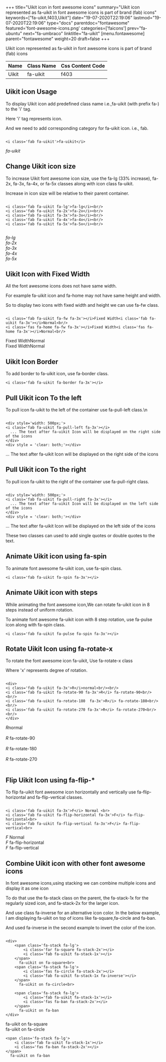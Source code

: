 +++
title="Uikit icon in font awesome icons"
summary="Uikit icon represented as fa-uikit in font awesome icons is part of brand (fab) icons"
keywords=["fa-uikit,f403,Uikit"]
date="19-07-2020T22:19:06"
lastmod="19-07-2020T22:19:06"
type="docs"
parentdoc="fontawesome"
featured='font-awesome-icons.png'
categories=['faicons']
prev="fa-ubuntu"
next="fa-umbraco"
linktitle="fa-uikit"
[menu.fontawesome]
parent="fontawesome"
weight=20
draft=false
+++


Uikit icon represented as fa-uikit in font awesome icons is part of brand (fab) icons

<div class='table-responsive'><table class='table'><thead><tr><th>Name</th><th>Class Name</th><th>Css Content Code</th></tr></thead><tbody><tr><td>Uikit</td><td>fa-uikit</td><td>f403</td></tr></tbody></table></div>



## Uikit icon Usage

To display Uikit icon add predefined class name i.e.,fa-uikit (with prefix fa-) to the 'i' tag.

Here 'i' tag represents icon.

And we need to add corresponding category for fa-uikit icon. i.e., fab.


```

<i class='fab fa-uikit'>fa-uikit</i>
```

<i class='fab fa-uikit'>fa-uikit</i>




## Change Uikit icon size
To increase Uikit font awesome icon size, use the fa-lg (33% increase), fa-2x, fa-3x, fa-4x, or fa-5x classes along with icon class fa-uikit.

Increase in icon size will be relative to their parent container. 

```

<i class='fab fa-uikit fa-lg'>fa-lg</i><br/>
<i class='fab fa-uikit fa-2x'>fa-2x</i><br/>
<i class='fab fa-uikit fa-3x'>fa-3x</i><br/>
<i class='fab fa-uikit fa-4x'>fa-4x</i><br/>
<i class='fab fa-uikit fa-5x'>fa-5x</i><br/>
            
```

<i class='fab fa-uikit fa-lg'>fa-lg</i><br/>
<i class='fab fa-uikit fa-2x'>fa-2x</i><br/>
<i class='fab fa-uikit fa-3x'>fa-3x</i><br/>
<i class='fab fa-uikit fa-4x'>fa-4x</i><br/>
<i class='fab fa-uikit fa-5x'>fa-5x</i><br/>
            



## Uikit Icon with Fixed Width 

All the font awesome icons does not have same width.

For example fa-uikit icon and fa-home may not have same height and width.

So to display two icons with fixed width and height we can use fa-fw class.


```

<i class='fab fa-uikit fa-fw fa-3x'></i>Fixed Width<i class='fab fa-uikit fa-3x'></i>Normal<br/>
<i class='fas fa-home fa-fw fa-3x'></i>Fixed Width<i class='fas fa-home fa-3x'></i>Normal<br/>
```

<i class='fab fa-uikit fa-fw fa-3x'></i>Fixed Width<i class='fab fa-uikit fa-3x'></i>Normal<br/>
<i class='fas fa-home fa-fw fa-3x'></i>Fixed Width<i class='fas fa-home fa-3x'></i>Normal<br/>



## Uikit Icon Border 

To add border to fa-uikit icon, use fa-border class.


```
<i class='fab fa-uikit fa-border fa-3x'></i>

```
<i class='fab fa-uikit fa-border fa-3x'></i>





## Pull Uikit icon To the left

To pull icon fa-uikit to the left of the container use fa-pull-left class.\n

```

<div style='width: 500px;'>
<i class='fab fa-uikit fa-pull-left fa-3x'></i>
  ... The text after fa-uikit Icon will be displayed on the right side of the icons
</div>
<div style = 'clear: both;'></div>
```

<div style='width: 500px;'>
<i class='fab fa-uikit fa-pull-left fa-3x'></i>
  ... The text after fa-uikit Icon will be displayed on the right side of the icons
</div>
<div style = 'clear: both;'></div>




## Pull Uikit icon To the right
To pull icon fa-uikit to the right of the container use fa-pull-right class.

```

<div style='width: 500px;'>
<i class='fab fa-uikit fa-pull-right fa-3x'></i>
  ... The text after fa-uikit Icon will be displayed on the left side of the icons
</div>
<div style = 'clear: both;'></div>
```

<div style='width: 500px;'>
<i class='fab fa-uikit fa-pull-right fa-3x'></i>
  ... The text after fa-uikit Icon will be displayed on the left side of the icons
</div>
<div style = 'clear: both;'></div>

These two classes can used to add single quotes or double quotes to the text.


## Animate Uikit icon using fa-spin
To animate font awesome fa-uikit icon, use fa-spin class.

```
<i class='fab fa-uikit fa-spin fa-3x'></i>
```
<i class='fab fa-uikit fa-spin fa-3x'></i>




## Animate Uikit icon with steps
While animating the font awesome icon,We can rotate fa-uikit icon in 8 steps instead of uniform rotation.

To animate font awesome fa-uikit icon with 8 step rotation, use fa-pulse icon along with fa-spin class.


```
<i class='fab fa-uikit fa-pulse fa-spin fa-3x'></i>

```
<i class='fab fa-uikit fa-pulse fa-spin fa-3x'></i>





## Rotate Uikit Icon using fa-rotate-x
To rotate the font awesome icon fa-uikit, Use fa-rotate-x class

Where 'x' represents degree of rotation.


```

<div>
<i class='fab fa-uikit fa-3x'>R</i>normal<br/><br/>
<i class='fab fa-uikit fa-rotate-90 fa-3x'>R</i> fa-rotate-90<br/><br/> 
<i class='fab fa-uikit fa-rotate-180  fa-3x'>R</i> fa-rotate-180<br/><br/> 
<i class='fab fa-uikit fa-rotate-270 fa-3x'>R</i> fa-rotate-270<br/><br/>
</div>
```

<div>
<i class='fab fa-uikit fa-3x'>R</i>normal<br/><br/>
<i class='fab fa-uikit fa-rotate-90 fa-3x'>R</i> fa-rotate-90<br/><br/> 
<i class='fab fa-uikit fa-rotate-180  fa-3x'>R</i> fa-rotate-180<br/><br/> 
<i class='fab fa-uikit fa-rotate-270 fa-3x'>R</i> fa-rotate-270<br/><br/>
</div>




## Flip Uikit Icon using fa-flip-*
To flip fa-uikit font awesome icon horizontally and vertically use fa-flip-horizontal and fa-flip-vertical classes. 

```

<i class='fab fa-uikit fa-3x'>F</i> Normal <br>
<i class='fab fa-uikit fa-flip-horizontal fa-3x'>F</i> fa-flip-horizontal<br>
<i class='fab fa-uikit fa-flip-vertical fa-3x'>F</i> fa-flip-vertical<br>
```

<i class='fab fa-uikit fa-3x'>F</i> Normal <br>
<i class='fab fa-uikit fa-flip-horizontal fa-3x'>F</i> fa-flip-horizontal<br>
<i class='fab fa-uikit fa-flip-vertical fa-3x'>F</i> fa-flip-vertical<br>




## Combine Uikit icon with other font awesome icons
In font awesome icons,using stacking we can combine multiple icons and display it as one icon 

To do that use the fa-stack class on the parent, the fa-stack-1x for the regularly sized icon, and fa-stack-2x for the larger icon.

And use class fa-inverse for an alternative icon color. 
In the below example, I am displaying fa-uikit on top of icons like fa-square,fa-circle and fa-ban.

And used fa-inverse in the second example to invert the color of the icon.

```

<div>
    <span class='fa-stack fa-lg'>
        <i class='far fa-square fa-stack-2x'></i>
        <i class='fab fa-uikit fa-stack-1x'></i>
    </span>
      fa-uikit on fa-square<br>
    <span class='fa-stack fa-lg'>
        <i class='fas fa-circle fa-stack-2x'></i>
        <i class='fab fa-uikit fa-stack-1x fa-inverse'></i>
    </span>
      fa-uikit on fa-circle<br>

    <span class='fa-stack fa-lg'>
        <i class='fab fa-uikit fa-stack-1x'></i>
        <i class='fas fa-ban fa-stack-2x'></i>
    </span>
      fa-uikit on fa-ban
</div>
```

<div>
    <span class='fa-stack fa-lg'>
        <i class='far fa-square fa-stack-2x'></i>
        <i class='fab fa-uikit fa-stack-1x'></i>
    </span>
      fa-uikit on fa-square<br>
    <span class='fa-stack fa-lg'>
        <i class='fas fa-circle fa-stack-2x'></i>
        <i class='fab fa-uikit fa-stack-1x fa-inverse'></i>
    </span>
      fa-uikit on fa-circle<br>

    <span class='fa-stack fa-lg'>
        <i class='fab fa-uikit fa-stack-1x'></i>
        <i class='fas fa-ban fa-stack-2x'></i>
    </span>
      fa-uikit on fa-ban
</div>






